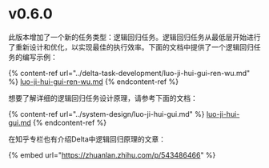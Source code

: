 # v0.6.0

此版本增加了一个新的任务类型：逻辑回归任务。逻辑回归任务从最低层开始进行了重新设计和优化，以实现最佳的执行效率。下面的文档中提供了一个逻辑回归任务的编写示例：

{% content-ref url="../delta-task-development/luo-ji-hui-gui-ren-wu.md" %}
[luo-ji-hui-gui-ren-wu.md](../delta-task-development/luo-ji-hui-gui-ren-wu.md)
{% endcontent-ref %}

想要了解详细的逻辑回归任务设计原理，请参考下面的文档：​

{% content-ref url="../system-design/luo-ji-hui-gui.md" %}
[luo-ji-hui-gui.md](../system-design/luo-ji-hui-gui.md)
{% endcontent-ref %}

在知乎专栏也有介绍Delta中逻辑回归原理的文章：

{% embed url="https://zhuanlan.zhihu.com/p/543486466" %}
